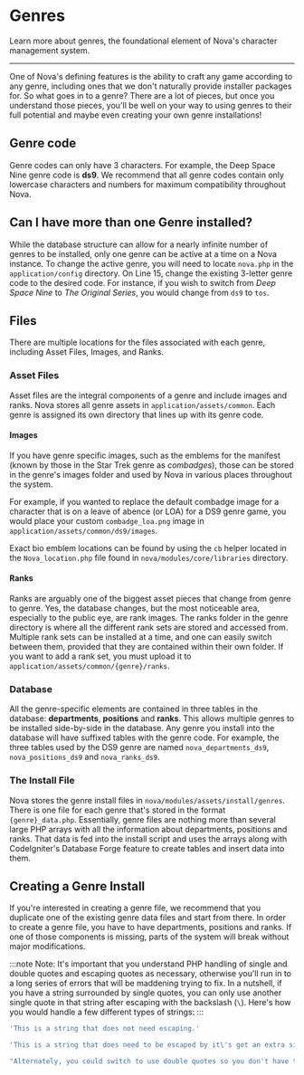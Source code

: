 # Genres

Learn more about genres, the foundational element of Nova's character management system.

---

One of Nova's defining features is the ability to craft any game according to any genre, including ones that we don't naturally provide installer packages for. So what goes in to a genre? There are a lot of pieces, but once you understand those pieces, you'll be well on your way to using genres to their full potential and maybe even creating your own genre installations!

## Genre code

Genre codes can only have 3 characters. For example, the Deep Space Nine genre code is **ds9**. We recommend that all genre codes contain only lowercase characters and numbers for maximum compatibility throughout Nova.

## Can I have more than one Genre installed?

While the database structure can allow for a nearly infinite number of genres to be installed, only one genre can be active at a time on a Nova instance. To change the active genre, you will need to locate `nova.php` in the `application/config` directory. On Line 15, change the existing 3-letter genre code to the desired code. For instance, if you wish to switch from *Deep Space Nine* to *The Original Series*, you would change from `ds9` to `tos`.

## Files

There are multiple locations for the files associated with each genre, including Asset Files, Images, and Ranks.

### Asset Files

Asset files are the integral components of a genre and include images and ranks. Nova stores all genre assets in `application/assets/common`. Each genre is assigned its own directory that lines up with its genre code.

#### Images

If you have genre specific images, such as the emblems for the manifest (known by those in the Star Trek genre as *combadges*), those can be stored in the genre's images folder and used by Nova in various places throughout the system.

For example, if you wanted to replace the default combadge image for a character that is on a leave of abence (or LOA) for a DS9 genre game, you would place your custom `combadge_loa.png` image in `application/assets/common/ds9/images`.

Exact bio emblem locations can be found by using the `cb` helper located in the `Nova_location.php` file found in `nova/modules/core/libraries` directory.

#### Ranks

Ranks are arguably one of the biggest asset pieces that change from genre to genre. Yes, the database changes, but the most noticeable area, especially to the public eye, are rank images. The ranks folder in the genre directory is where all the different rank sets are stored and accessed from. Multiple rank sets can be installed at a time, and one can easily switch between them, provided that they are contained within their own folder. If you want to add a rank set, you must upload it to `application/assets/common/{genre}/ranks`.

### Database

All the genre-specific elements are contained in three tables in the database: **departments**, **positions** and **ranks**. This allows multiple genres to be installed side-by-side in the database. Any genre you install into the database will have suffixed tables with the genre code. For example, the three tables used by the DS9 genre are named `nova_departments_ds9`, `nova_positions_ds9` and `nova_ranks_ds9`.

### The Install File

Nova stores the genre install files in `nova/modules/assets/install/genres`. There is one file for each genre that's stored in the format `{genre}_data.php`. Essentially, genre files are nothing more than several large PHP arrays with all the information about departments, positions and ranks. That data is fed into the install script and uses the arrays along with CodeIgniter's Database Forge feature to create tables and insert data into them.

## Creating a Genre Install

If you're interested in creating a genre file, we recommend that you duplicate one of the existing genre data files and start from there. In order to create a genre file, you have to have departments, positions and ranks. If one of those components is missing, parts of the system will break without major modifications.

:::note
Note: It's important that you understand PHP handling of single and double quotes and escaping quotes as necessary, otherwise you'll run in to a long series of errors that will be maddening trying to fix. In a nutshell, if you have a string surrounded by single quotes, you can only use another single quote in that string after escaping with the backslash (`\`). Here's how you would handle a few different types of strings:
:::

```php
'This is a string that does not need escaping.'

'This is a string that does need to be escaped by it\'s got an extra single quote in it.'

"Alternately, you could switch to use double quotes so you don't have to escape any single quotes."
```
